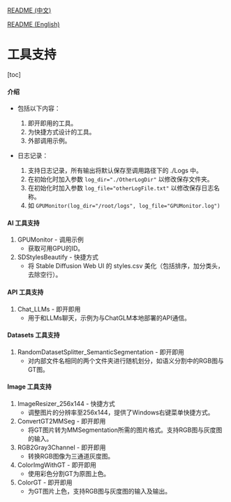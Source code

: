 [README (中文)](README.md)

[README (English)](README_EN.md)

# 工具支持

[toc]

#### 介绍

- 包括以下内容：

  1. 即开即用的工具。
  2. 为快捷方式设计的工具。
  3. 外部调用示例。
- 日志记录：

  1. 支持日志记录，所有输出将默认保存至调用路径下的 ./Logs 中。
  2. 在初始化时加入参数 `log_dir="./OtherLogDir"` 以修改保存文件夹。
  3. 在初始化时加入参数 `log_file="otherLogFile.txt"` 以修改保存日志名称。
  4. 如 `GPUMonitor(log_dir="/root/logs", log_file="GPUMonitor.log")`

#### AI 工具支持

1. GPUMonitor - 调用示例
   - 获取可用GPU的ID。
2. SDStylesBeautify - 快捷方式
   - 将 Stable Diffusion Web UI 的 styles.csv 美化（包括排序，加分类头，去除空行）。

#### API 工具支持

1. Chat_LLMs - 即开即用
   - 用于和LLMs聊天，示例为与ChatGLM本地部署的API通信。

#### Datasets 工具支持

1. RandomDatasetSplitter_SemanticSegmentation - 即开即用
   * 对内部文件名相同的两个文件夹进行随机划分，如语义分割中的RGB图与GT图。

#### Image 工具支持

1. ImageResizer_256x144 - 快捷方式
   - 调整图片的分辨率至256x144，提供了Windows右键菜单快捷方式。
2. ConvertGT2MMSeg - 即开即用
   * 将GT图片转为MMSegmentation所需的图片格式。支持RGB图与灰度图的输入。
3. RGB2Gray3Channel - 即开即用
   * 转换RGB图像为三通道灰度图。
4. ColorImgWithGT - 即开即用
   * 使用彩色分割GT为原图上色。
5. ColorGT - 即开即用
   * 为GT图片上色，支持RGB图与灰度图的输入及输出。
